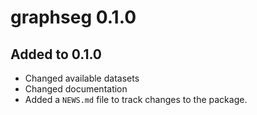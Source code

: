 # graphseg 0.1.0

## Added to 0.1.0

* Changed available datasets 
* Changed documentation
* Added a `NEWS.md` file to track changes to the package.

